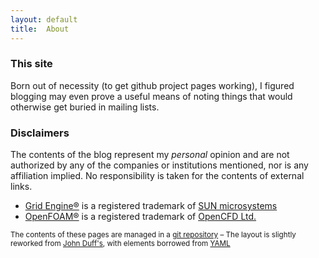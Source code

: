 ```yaml
---
layout: default
title:  About
---
```


### This site

Born out of necessity (to get github project pages working), I figured
blogging may even prove a useful means of noting things that would otherwise
get buried in mailing lists.

### Disclaimers

The contents of the blog represent my *personal* opinion and are not
authorized by any of the companies or institutions mentioned, nor is any
affiliation implied. No responsibility is taken for the contents of
external links.

- [Grid Engine&reg;](http://gridengine.sunsource.net/) is a registered
  trademark of [SUN microsystems](http://www.sun.com/)
- [OpenFOAM&reg;](http://www.openfoam.org/) is a registered trademark
  of [OpenCFD Ltd.](http://www.opencfd.co.uk/)


<small class="meta">
  The contents of these pages are managed in a
  <a href="http://github.com/olesenm/olesenm.github.com">git repository</a>
  &ndash;
  The layout is slightly reworked from
  <a href="http://jduff.github.com">John Duff's</a>, with elements borrowed
  from <a href="http://www.yaml.de/en/">YAML</a>
</small>

